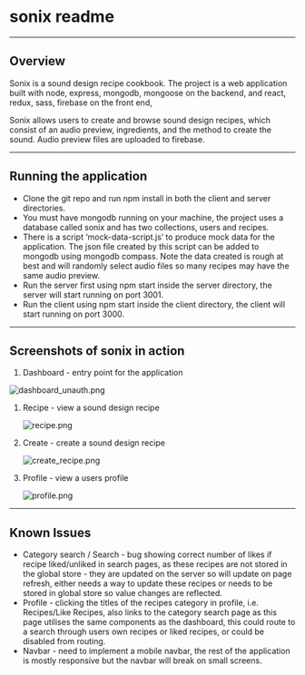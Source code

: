 # sonix readme

---

## Overview

Sonix is a sound design recipe cookbook. The project is a web application built with node, express, mongodb, mongoose on the backend, and react, redux, sass, firebase on the front end,

Sonix allows users to create and browse sound design recipes, which consist of an audio preview, ingredients, and the method to create the sound. Audio preview files are uploaded to firebase.

---

## Running the application

- Clone the git repo and run npm install in both the client and server directories.
- You must have mongodb running on your machine, the project uses a database called sonix and has two collections, users and recipes.
- There is a script ‘mock-data-script.js’ to produce mock data for the application. The json file created by this script can be added to mongodb using mongodb compass. Note the data created is rough at best and will randomly select audio files so many recipes may have the same audio preview.
- Run the server first using npm start inside the server directory, the server will start running on port 3001.
- Run the client using npm start inside the client directory, the client will start running on port 3000.

---

## Screenshots of sonix in action

1. Dashboard - entry point for the application

![dashboard_unauth.png](sonix%20readme%207980150bb61c471ba5c9a2bf926a5b74/dashboard_unauth.png)

1. Recipe - view a sound design recipe
    
    ![recipe.png](sonix%20readme%207980150bb61c471ba5c9a2bf926a5b74/recipe.png)
    

1. Create - create a sound design recipe
    
    ![create_recipe.png](sonix%20readme%207980150bb61c471ba5c9a2bf926a5b74/create_recipe.png)
    

1. Profile - view a users profile
    
    ![profile.png](sonix%20readme%207980150bb61c471ba5c9a2bf926a5b74/profile.png)
    

---

## Known Issues

- Category search / Search - bug showing correct number of likes if recipe liked/unliked in search pages, as these recipes are not stored in the global store - they are updated on the server so will update on page refresh, either needs a way to update these recipes or needs to be stored in global store so value changes are reflected.
- Profile - clicking the titles of the recipes category in profile, i.e. Recipes/Like Recipes, also links to the category search page as this page utilises the same components as the dashboard, this could route to a search through users own recipes or liked recipes, or could be disabled from routing.
- Navbar - need to implement a mobile navbar, the rest of the application is mostly responsive but the navbar will break on small screens.